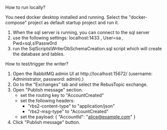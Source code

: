 How to run locally?

You need docker desktop installed and running. Select the "docker-compose" project as default startup project and run it.
	
1. When the sql server is running, you can connect to the sql server
2. use the following settings: localhost:1433 , User=sa , Pwd=sql,s!Passw0rd
3. run the SqlScripts\WriterDbSchemaCreation.sql script which will create the database and tables.


How to test/trigger the writer?

1. Open the RabbitMQ admin UI at http://localhost:15672/ (username: Administrator, password: admin).)
2. Go to the "Exchanges" tab and select the RebusTopic exchange.
3. Open "Publish message" section.
	- set the routing key to "AccountCreated"
	- set the following headers:
		- "rbs2-content-type" to "application/json"
		- "rbs2-msg-type" to "AccountCreated"
	- set the payload: 	{  "AccountId": "alice@example.com" }
4. Click "Publish message" button.
